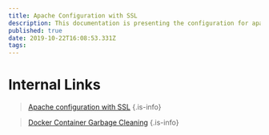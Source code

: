 ```yaml
---
title: Apache Configuration with SSL
description: This documentation is presenting the configuration for apache(httpd) with ssl certificate configuration
published: true
date: 2019-10-22T16:08:53.331Z
tags: 
---
```


<!-- TITLE: Internal Links -->
<!-- SUBTITLE: This page contains links to access internal pages -->
# Internal Links
> [Apache configuration with SSL](/internal/apache-configuration-with-ssl)
{.is-info}


> [Docker Container Garbage Cleaning](/internal/docker-container-garbage-cleaning)
{.is-info}


